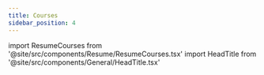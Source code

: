 ```yaml
---
title: Courses
sidebar_position: 4
---
```


import ResumeCourses from '@site/src/components/Resume/ResumeCourses.tsx'
import HeadTitle from '@site/src/components/General/HeadTitle.tsx'

<HeadTitle title="Courses - Resume | Didier" />

<ResumeCourses />
